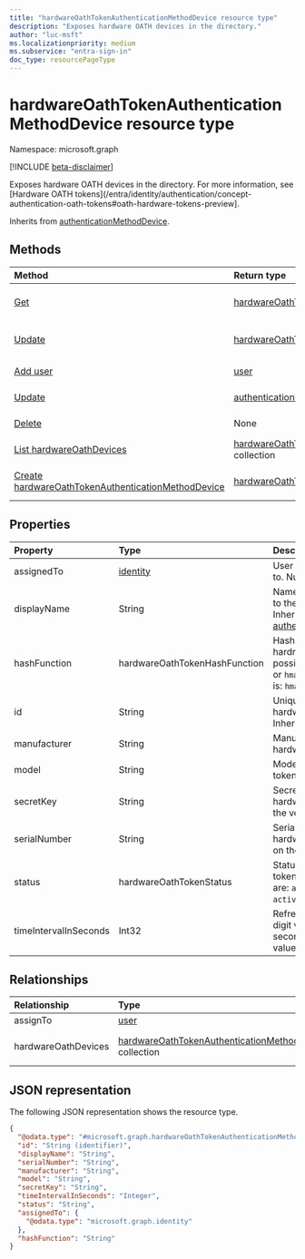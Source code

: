 ```yaml
---
title: "hardwareOathTokenAuthenticationMethodDevice resource type"
description: "Exposes hardware OATH devices in the directory."
author: "luc-msft"
ms.localizationpriority: medium
ms.subservice: "entra-sign-in"
doc_type: resourcePageType
---
```


# hardwareOathTokenAuthenticationMethodDevice resource type

Namespace: microsoft.graph

[!INCLUDE [beta-disclaimer](../../includes/beta-disclaimer.md)]

Exposes hardware OATH devices in the directory. For more information, see [Hardware OATH tokens](/entra/identity/authentication/concept-authentication-oath-tokens#oath-hardware-tokens-preview].

Inherits from [authenticationMethodDevice](../resources/authenticationmethoddevice.md).


## Methods
|Method|Return type|Description|
|:---|:---|:---|
|[Get](../api/hardwareoathtokenauthenticationmethoddevice-get.md)|[hardwareOathTokenAuthenticationMethodDevice](../resources/hardwareoathtokenauthenticationmethoddevice.md)|Read the properties and relationships of a [hardwareOathTokenAuthenticationMethodDevice](../resources/hardwareoathtokenauthenticationmethoddevice.md) object.|
|[Update](../api/hardwareoathtokenauthenticationmethoddevice-update.md)|[hardwareOathTokenAuthenticationMethodDevice](../resources/hardwareoathtokenauthenticationmethoddevice.md)|Update the properties of a [hardwareOathTokenAuthenticationMethodDevice](../resources/hardwareoathtokenauthenticationmethoddevice.md) object.|
|[Add user](../api/hardwareoathtokenauthenticationmethoddevice-post-assignto.md)|[user](../resources/user.md)|Add assignTo by posting to the assignTo collection.|
|[Update](../api/authenticationmethoddevice-update.md)|[authenticationMethodDevice](../resources/authenticationmethoddevice.md)|Update the properties of an [authenticationMethodDevice](../resources/authenticationmethoddevice.md) object.|
|[Delete](../api/directory-delete-authenticationmethoddevices.md)|None|Delete an [authenticationMethodDevice](../resources/authenticationmethoddevice.md) object. Token needs to be unassigned first.|
|[List hardwareOathDevices](../api/authenticationmethoddevice-list-hardwareoathdevices.md)|[hardwareOathTokenAuthenticationMethodDevice](../resources/hardwareoathtokenauthenticationmethoddevice.md) collection|List all hardware OATH tokens in the inventory.|
|[Create hardwareOathTokenAuthenticationMethodDevice](../api/authenticationmethoddevice-post-hardwareoathdevices.md)|[hardwareOathTokenAuthenticationMethodDevice](../resources/hardwareoathtokenauthenticationmethoddevice.md)|Create a new hardwareOathTokenAuthenticationMethodDevice object.|

## Properties
|Property|Type|Description|
|:---|:---|:---|
|assignedTo|[identity](../resources/identity.md)|User the token is assigned to. Nullable.|
|displayName|String|Name that can be provided to the hardware OATH token.  Inherited from [authenticationMethodDevice](../resources/authenticationmethoddevice.md).|
|hashFunction|hardwareOathTokenHashFunction|Hash function of the hardrware token. The possible values are: `hmacsha1` or `hmacsha256`. Default value is: `hmacsha1`.|
|id|String|Unique identifier of the hardware OATH token. Inherited from [entity](../resources/entity.md).|
|manufacturer|String|Manufacturer name of the hardware token.|
|model|String|Model name of the hardware token.|
|secretKey|String|Secret key of the specific hardware token, provided by the vendor.|
|serialNumber|String|Serial number of the specific hardware token, often found on the back of the device.|
|status|hardwareOathTokenStatus|Status of the hardware OATH token.The possible values are: `available`, `assigned`, `activated`, `failedActivation`.|
|timeIntervalInSeconds|Int32|Refresh interval of the 6-digit verification code, in seconds. The possible values are: 30 or 60.|

## Relationships
|Relationship|Type|Description|
|:---|:---|:---|
|assignTo|[user](../resources/user.md)|Assign the hardware OATH token to a user.|
|hardwareOathDevices|[hardwareOathTokenAuthenticationMethodDevice](../resources/hardwareoathtokenauthenticationmethoddevice.md) collection|Exposes the hardware OATH method on the user object. Inherited from [microsoft.graph.authenticationMethodDevice](../resources/authenticationmethoddevice.md)|

## JSON representation
The following JSON representation shows the resource type.
<!-- {
  "blockType": "resource",
  "keyProperty": "id",
  "@odata.type": "microsoft.graph.hardwareOathTokenAuthenticationMethodDevice",
  "baseType": "microsoft.graph.authenticationMethodDevice",
  "openType": false
}
-->
``` json
{
  "@odata.type": "#microsoft.graph.hardwareOathTokenAuthenticationMethodDevice",
  "id": "String (identifier)",
  "displayName": "String",
  "serialNumber": "String",
  "manufacturer": "String",
  "model": "String",
  "secretKey": "String",
  "timeIntervalInSeconds": "Integer",
  "status": "String",
  "assignedTo": {
    "@odata.type": "microsoft.graph.identity"
  },
  "hashFunction": "String"
}
```
